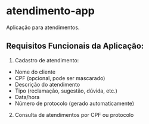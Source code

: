 # atendimento-app
Aplicação para atendimentos.

## Requisitos Funcionais da Aplicação:

1. Cadastro de atendimento:
- Nome do cliente
- CPF (opcional, pode ser mascarado)
- Descrição do atendimento
- Tipo (reclamação, sugestão, dúvida, etc.)
- Data/hora
- Número de protocolo (gerado automaticamente)

2. Consulta de atendimentos por CPF ou protocolo
